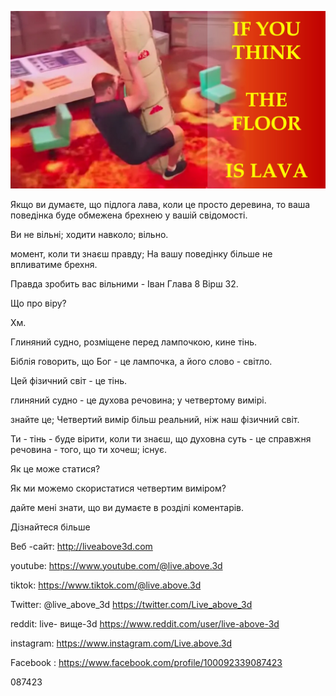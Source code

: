 ![Video cover image](../cover.jpg "cover photo")

Якщо ви думаєте, що підлога лава, коли це просто деревина, то ваша поведінка буде обмежена брехнею у вашій свідомості.

Ви не вільні; ходити навколо; вільно.

момент, коли ти знаєш правду; На вашу поведінку більше не впливатиме брехня.

Правда зробить вас вільними - Іван Глава 8 Вірш 32.

Що про віру?

Хм.

Глиняний судно, розміщене перед лампочкою, кине тінь.

Біблія говорить, що Бог - це лампочка, а його слово - світло.

Цей фізичний світ - це тінь.

глиняний судно - це духова речовина; у четвертому вимірі.

знайте це; Четвертий вимір більш реальний, ніж наш фізичний світ.

Ти - тінь - буде вірити, коли ти знаєш, що духовна суть - це справжня речовина - того, що ти хочеш; існує.

Як це може статися?

Як ми можемо скористатися четвертим виміром?

дайте мені знати, що ви думаєте в розділі коментарів.

Дізнайтеся більше

Веб -сайт: http://liveabove3d.com

youtube: https://www.youtube.com/@live.above.3d

tiktok: https://www.tiktok.com/@live.above.3d

Twitter: @live_above_3d https://twitter.com/Live_above_3d 

reddit: live- вище-3d https://www.reddit.com/user/live-above-3d

instagram: https://www.instagram.com/Live.above.3d

Facebook : https://www.facebook.com/profile/100092339087423

087423